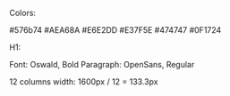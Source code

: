 Colors:
 
#576b74
#AEA68A
#E6E2DD
#E37F5E
#474747
#0F1724


H1:

Font: Oswald, Bold
Paragraph: OpenSans, Regular

12 columns
width: 1600px / 12 = 133.3px